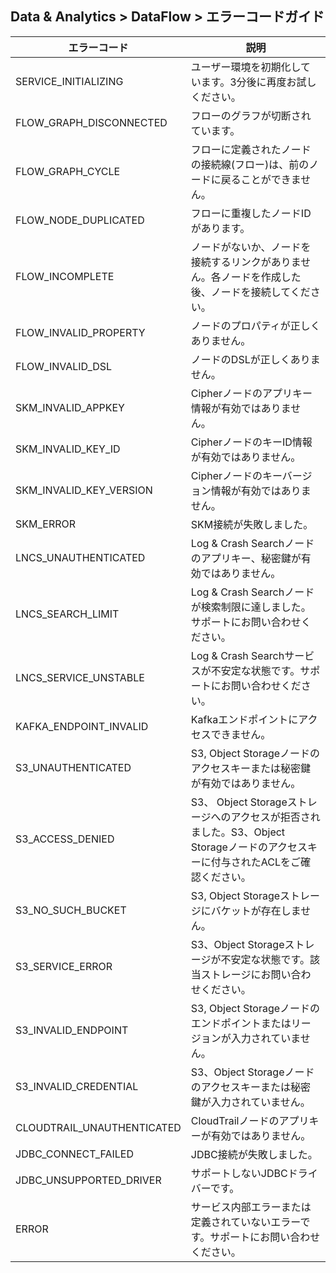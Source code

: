 ## Data & Analytics > DataFlow > エラーコードガイド

| エラーコード                    | 説明                                                                                     |
|----------------------------|------------------------------------------------------------------------------------------|
| SERVICE_INITIALIZING       | ユーザー環境を初期化しています。3分後に再度お試しください。                                                           |  
| FLOW_GRAPH_DISCONNECTED    | フローのグラフが切断されています。                                                                      |  
| FLOW_GRAPH_CYCLE           | フローに定義されたノードの接続線(フロー)は、前のノードに戻ることができません。                                                |
| FLOW_NODE_DUPLICATED       | フローに重複したノードIDがあります。                                                                  |
| FLOW_INCOMPLETE            | ノードがないか、ノードを接続するリンクがありません。各ノードを作成した後、ノードを接続してください。                                      |
| FLOW_INVALID_PROPERTY      | ノードのプロパティが正しくありません。                                                                 | 
| FLOW_INVALID_DSL           | ノードのDSLが正しくありません。                                                                        | 
| SKM_INVALID_APPKEY         | Cipherノードのアプリキー情報が有効ではありません。                                                         |
| SKM_INVALID_KEY_ID         | CipherノードのキーID情報が有効ではありません。                                                         |
| SKM_INVALID_KEY_VERSION    | Cipherノードのキーバージョン情報が有効ではありません。                                                         |
| SKM_ERROR                  | SKM接続が失敗しました。                                                                          |
| LNCS_UNAUTHENTICATED       | Log & Crash Searchノードのアプリキー、秘密鍵が有効ではありません。                                     |
| LNCS_SEARCH_LIMIT          | Log & Crash Searchノードが検索制限に達しました。サポートにお問い合わせください。                                  |
| LNCS_SERVICE_UNSTABLE      | Log & Crash Searchサービスが不安定な状態です。サポートにお問い合わせください。                                     |
| KAFKA_ENDPOINT_INVALID     | Kafkaエンドポイントにアクセスできません。                                                              |
| S3_UNAUTHENTICATED         | S3, Object Storageノードのアクセスキーまたは秘密鍵が有効ではありません。                              |
| S3_ACCESS_DENIED           | S3、 Object Storageストレージへのアクセスが拒否されました。S3、Object Storageノードのアクセスキーに付与されたACLをご確認ください。 |
| S3_NO_SUCH_BUCKET          | S3, Object Storageストレージにバケットが存在しません。                                                   |
| S3_SERVICE_ERROR           | S3、Object Storageストレージが不安定な状態です。該当ストレージにお問い合わせください。                                     |
| S3_INVALID_ENDPOINT        | S3, Object Storageノードのエンドポイントまたはリージョンが入力されていません。                                          |
| S3_INVALID_CREDENTIAL      | S3、Object Storageノードのアクセスキーまたは秘密鍵が入力されていません。                             |
| CLOUDTRAIL_UNAUTHENTICATED | CloudTrailノードのアプリキーが有効ではありません。                                                        |
| JDBC_CONNECT_FAILED        | JDBC接続が失敗しました。                                                                         |
| JDBC_UNSUPPORTED_DRIVER    | サポートしないJDBCドライバーです。                                                                    |
| ERROR                      | サービス内部エラーまたは定義されていないエラーです。サポートにお問い合わせください。                                               |
